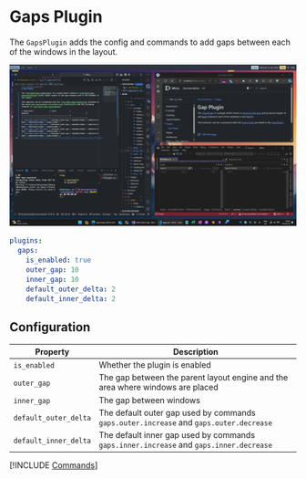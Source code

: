 # Gaps Plugin

The `GapsPlugin` adds the config and commands to add gaps between each of the windows in the layout.

![Gaps plugin demo](../../images/gaps-demo.png)

```yaml
plugins:
  gaps:
    is_enabled: true
    outer_gap: 10
    inner_gap: 10
    default_outer_delta: 2
    default_inner_delta: 2
```

## Configuration

| Property              | Description                                                                            |
| --------------------- | -------------------------------------------------------------------------------------- |
| `is_enabled`          | Whether the plugin is enabled                                                          |
| `outer_gap`           | The gap between the parent layout engine and the area where windows are placed         |
| `inner_gap`           | The gap between windows                                                                |
| `default_outer_delta` | The default outer gap used by commands `gaps.outer.increase` and `gaps.outer.decrease` |
| `default_inner_delta` | The default inner gap used by commands `gaps.inner.increase` and `gaps.inner.decrease` |

[!INCLUDE [Commands](../../_includes/plugins/gaps.md)]
